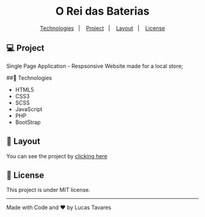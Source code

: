 <h1 align="center"> O Rei das Baterias </h1>

<p align="center">
  <a href="#-Technologies">Technologies</a>&nbsp;&nbsp;&nbsp;|&nbsp;&nbsp;&nbsp;
  <a href="#-Project">Project</a>&nbsp;&nbsp;&nbsp;|&nbsp;&nbsp;&nbsp;
  <a href="#-layout">Layout</a>&nbsp;&nbsp;&nbsp;|&nbsp;&nbsp;&nbsp;
  <a href="#memo-License">License</a>
</p>

## 💻 Project
Single Page Application - Respsonsive Website made for a local store;

##🚀 Technologies

- HTML5
- CSS3
- SCSS
- JavaScript
- PHP
- BootStrap

## 🔖 Layout 
You can see the project by [clicking here](https://rei-das-baterias.vercel.app/)

## :memo: License

This project is under MIT license.

---

Made with Code and ❤️ by Lucas Tavares
